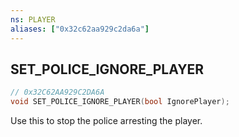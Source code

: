 ```yaml
---
ns: PLAYER
aliases: ["0x32c62aa929c2da6a"]
---
```

## SET_POLICE_IGNORE_PLAYER

```c
// 0x32C62AA929C2DA6A
void SET_POLICE_IGNORE_PLAYER(bool IgnorePlayer);
```

Use this to stop the police arresting the player.


